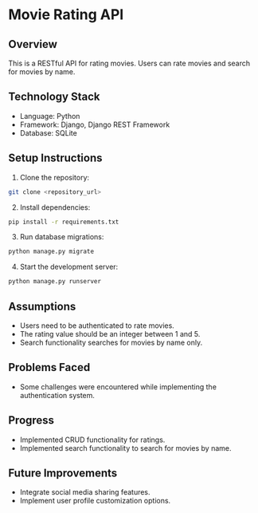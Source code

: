 

# Movie Rating API

## Overview
This is a RESTful API for rating movies. Users can rate movies and search for movies by name.

## Technology Stack
- Language: Python
- Framework: Django, Django REST Framework
- Database: SQLite

## Setup Instructions
1. Clone the repository:

```bash
git clone <repository_url>
```

2. Install dependencies:

```bash
pip install -r requirements.txt
```

3. Run database migrations:

```bash
python manage.py migrate
```

4. Start the development server:

```bash
python manage.py runserver
```

## Assumptions
- Users need to be authenticated to rate movies.
- The rating value should be an integer between 1 and 5.
- Search functionality searches for movies by name only.

## Problems Faced
- Some challenges were encountered while implementing the authentication system.

## Progress
- Implemented CRUD functionality for ratings.
- Implemented search functionality to search for movies by name.

## Future Improvements
- Integrate social media sharing features.
- Implement user profile customization options.
